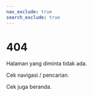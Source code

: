 ```yaml
---
nav_exclude: true
search_exclude: true
---
```


# 404

Halaman yang diminta tidak ada.

Cek navigasi / pencarian.

Cek juga beranda.

